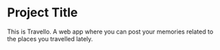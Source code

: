 # Project Title

This is Travello. A web app where you can post your memories related to the places you travelled lately.

